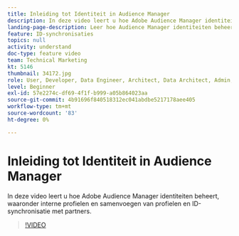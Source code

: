 ```yaml
---
title: Inleiding tot Identiteit in Audience Manager
description: In deze video leert u hoe Adobe Audience Manager identiteiten beheert, waaronder interne profielen en samenvoegen van profielen en ID-synchronisatie met partners.
landing-page-description: Leer hoe Audience Manager identiteiten beheert, inclusief interne profielen en samenvoegen van profielen en id-synchronisatie met partners.
feature: ID-synchronisaties
topics: null
activity: understand
doc-type: feature video
team: Technical Marketing
kt: 5146
thumbnail: 34172.jpg
role: User, Developer, Data Engineer, Architect, Data Architect, Admin, Leader
level: Beginner
exl-id: 57e2274c-df69-4f1f-b999-a05b864023aa
source-git-commit: 4b91696f840518312ec041abdbe5217178aee405
workflow-type: tm+mt
source-wordcount: '83'
ht-degree: 0%

---
```


# Inleiding tot Identiteit in Audience Manager

In deze video leert u hoe Adobe Audience Manager identiteiten beheert, waaronder interne profielen en samenvoegen van profielen en ID-synchronisatie met partners.

>[!VIDEO](https://video.tv.adobe.com/v/34172/?quality=12)
